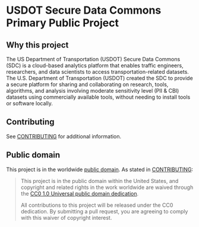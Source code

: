 # USDOT Secure Data Commons Primary Public Project

## Why this project
The US Department of Transportation (USDOT) Secure Data Commons (SDC) is a cloud-based analytics platform that enables traffic engineers, researchers, and data scientists to access transportation-related datasets. The U.S. Department of Transportation (USDOT) created the SDC to provide a secure platform for sharing and collaborating on research, tools, algorithms, and analysis involving moderate sensitivity level (PII & CBI) datasets using commercially available tools, without needing to install tools or software locally.

## Contributing
See [CONTRIBUTING](CONTRIBUTING.md) for additional information.

## Public domain
This project is in the worldwide [public domain](LICENSE.md). As stated in [CONTRIBUTING](CONTRIBUTING.md):

> This project is in the public domain within the United States, and copyright and related rights in the work worldwide are waived through the [CC0 1.0 Universal public domain dedication](https://creativecommons.org/publicdomain/zero/1.0/).
>
> All contributions to this project will be released under the CC0 dedication. By submitting a pull request, you are agreeing to comply with this waiver of copyright interest.
